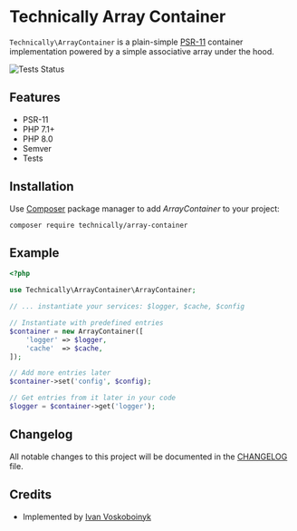 # Technically Array Container

`Technically\ArrayContainer` is a plain-simple [PSR-11][1] container implementation 
powered by a simple associative array under the hood.

![Tests Status][badge]


## Features

- PSR-11
- PHP 7.1+
- PHP 8.0
- Semver
- Tests


## Installation

Use [Composer][2] package manager to add *ArrayContainer* to your project:

```
composer require technically/array-container
```


## Example

```php
<?php

use Technically\ArrayContainer\ArrayContainer;

// ... instantiate your services: $logger, $cache, $config

// Instantiate with predefined entries
$container = new ArrayContainer([
    'logger' => $logger,
    'cache'  => $cache,
]);

// Add more entries later
$container->set('config', $config);

// Get entries from it later in your code
$logger = $container->get('logger');
```


## Changelog

All notable changes to this project will be documented in the [CHANGELOG](./CHANGELOG.md) file.


## Credits

- Implemented by [Ivan Voskoboinyk][3]


[1]: https://www.php-fig.org/psr/psr-11/
[2]: https://getcomposer.org/
[3]: https://github.com/e1himself?utm_source=web&utm_medium=github&utm_campaign=technically/array-container
[badge]: https://github.com/technically-php/array-container/actions/workflows/test.yml/badge.svg
